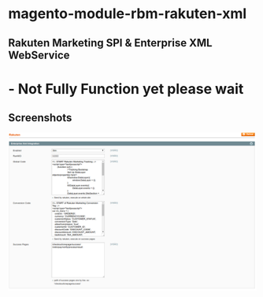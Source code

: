 # magento-module-rbm-rakuten-xml

## Rakuten Marketing SPI & Enterprise XML WebService

# - Not Fully Function yet please wait




## Screenshots
![Alt text](README/screenshots/img-config.png?raw=true "Config")
